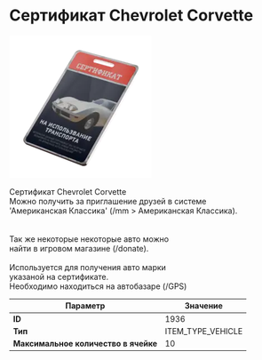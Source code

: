 # Сертификат Chevrolet Corvette

![Item Image](../img/1936.webp?raw=true)

Сертификат Chevrolet Corvette<br>Можно получить за приглашение друзей в системе<br>'Американская Классика' (/mm > Американская Классика).<br><br><br>Так же некоторые некоторые авто можно<br>найти в игровом магазине (/donate).<br><br>Используется для получения авто марки <br>указаной на сертификате.<br>Необходимо находиться на автобазаре (/GPS)


| Параметр | Значение |
|----------|----------|
| **ID** | 1936 |
| **Тип** | ITEM_TYPE_VEHICLE |
| **Максимальное количество в ячейке** | 10 |

